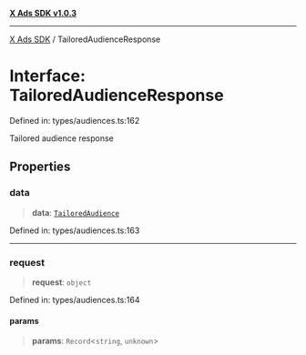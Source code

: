 [**X Ads SDK v1.0.3**](../README.md)

***

[X Ads SDK](../globals.md) / TailoredAudienceResponse

# Interface: TailoredAudienceResponse

Defined in: types/audiences.ts:162

Tailored audience response

## Properties

### data

> **data**: [`TailoredAudience`](TailoredAudience.md)

Defined in: types/audiences.ts:163

***

### request

> **request**: `object`

Defined in: types/audiences.ts:164

#### params

> **params**: `Record`\<`string`, `unknown`\>
